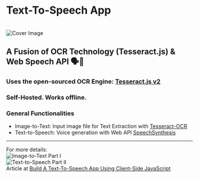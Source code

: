 # Text-To-Speech App
<br/>![Cover Image](https://miro.medium.com/max/1050/1*ZYJDSDmKSzqp19W9CTnPVA.png)
## A Fusion of OCR Technology (Tesseract.js) & Web Speech API 🗣💬
### Uses the open-sourced OCR Engine: [Tesseract.js v2](https://tesseract.projectnaptha.com/)
### Self-Hosted. Works offline.

### General Functionalities
* Image-to-Text: Input image file for Text Extraction with [Tesseract-OCR](https://github.com/tesseract-ocr/tesseract)
* Text-to-Speech: Voice generation with Web API [SpeechSynthesis](https://developer.mozilla.org/en-US/docs/Web/API/SpeechSynthesis)

---
For more details:
<br/>![Image-to-Text Part I](https://miro.medium.com/max/900/1*yv3K9jUTBEoO115r7yXSOQ.gif)
<br/>![Text-to-Speech Part II](https://miro.medium.com/max/1050/1*ZfYL_Ff-4bp5Vgsdojc2Cg.png)
<br/>Article at [Build A Text-To-Speech App Using Client-Side JavaScript](https://geek-cc.medium.com/build-a-text-to-speech-app-using-client-side-javascript-98cd72df73bb)